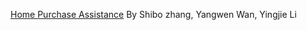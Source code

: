 [Home Purchase Assistance](https://github.com/AaronZang/ORIE4741-Home-Purchase-Assistance) By Shibo zhang, Yangwen Wan, Yingjie Li
